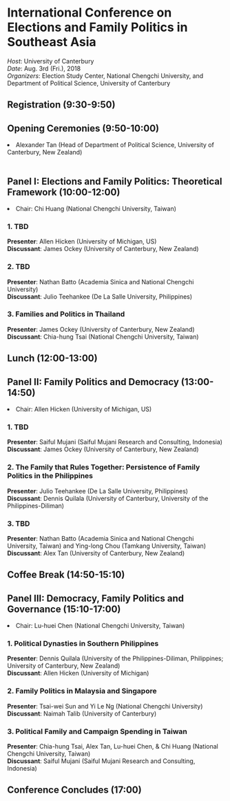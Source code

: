 # International Conference on Elections and Family Politics in Southeast Asia 

*Host*: University of Canterbury  
*Date*: Aug. 3rd (Fri.), 2018  
*Organizers*: Election Study Center, National Chengchi University, and Department of Political Science, University of Canterbury  

## Registration (9:30-9:50)   
## Opening Ceremonies (9:50-10:00)   
<li>Alexander Tan (Head of Department of Political Science, University of Canterbury, New Zealand)    </li>

<br>

## Panel I: Elections and Family Politics: Theoretical Framework (10:00-12:00)    

<li>Chair: Chi Huang (National Chengchi University, Taiwan)</li>    

### 1. TBD         
**Presenter**: Allen Hicken (University of Michigan, US)   
**Discussant**: James Ockey (University of Canterbury, New Zealand)    
### 2. TBD         
**Presenter**: Nathan Batto (Academia Sinica and National Chengchi University)   
**Discussant**: Julio Teehankee (De La Salle University, Philippines)   

### 3. Families and Politics in Thailand            
**Presenter**: James Ockey (University of Canterbury, New Zealand)      
**Discussant**: Chia-hung Tsai (National Chengchi University, Taiwan)   

## Lunch (12:00-13:00)    
## Panel II: Family Politics and Democracy (13:00-14:50)      

<li>Chair: Allen Hicken (University of Michigan, US)</li>   

### 1. TBD         
**Presenter**: Saiful Mujani (Saiful Mujani Research and Consulting, Indonesia)   
**Discussant**: James Ockey (University of Canterbury, New Zealand)    

### 2. The Family that Rules Together: Persistence of Family Politics in the Philippines            
**Presenter**: Julio Teehankee (De La Salle University, Philippines)     
**Discussant**: Dennis Quilala (University of Canterbury, University of the Philippines-Diliman)  

### 3. TBD            
**Presenter**: Nathan Batto (Academia Sinica and National Chengchi University, Taiwan) and Ying-long Chou (Tamkang University, Taiwan)     
**Discussant**: Alex Tan (University of Canterbury, New Zealand)

## Coffee Break (14:50-15:10)    


## Panel III: Democracy, Family Politics and Governance (15:10-17:00)  

<li>Chair:  Lu-huei Chen (National Chengchi University, Taiwan)      </li>


### 1. Political Dynasties in Southern Philippines         
**Presenter**: Dennis Quilala (University of the Philippines-Diliman, Philippines; University of Canterbury, New Zealand)  
**Discussant**: Allen Hicken (University of Michigan)   

### 2. Family Politics in Malaysia and Singapore            
**Presenter**: Tsai-wei Sun and Yi Le Ng (National Chengchi University)     
**Discussant**: Naimah Talib (University of Canterbury)    

### 3. Political Family and Campaign Spending in Taiwan              
**Presenter**: Chia-hung Tsai, Alex Tan, Lu-huei Chen, & Chi Huang (National Chengchi University, Taiwan)     
**Discussant**: Saiful Mujani (Saiful Mujani Research and Consulting, Indonesia)

## Conference Concludes (17:00)
